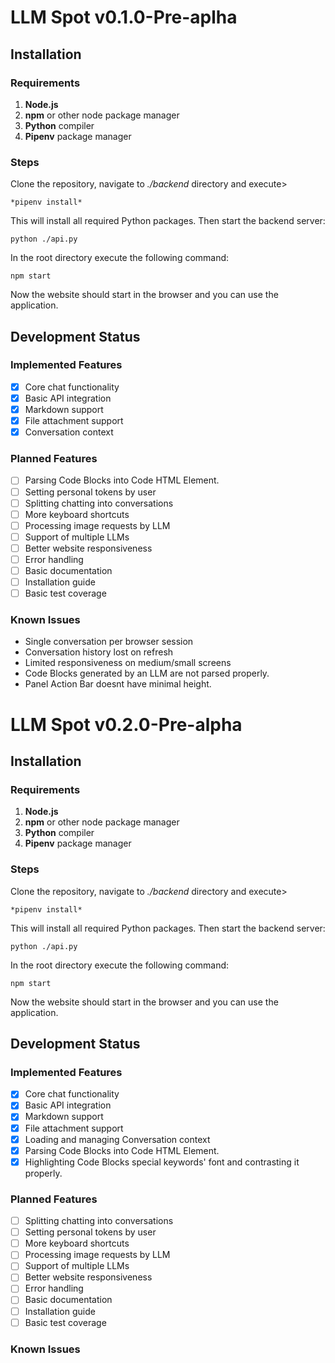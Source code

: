 


# LLM Spot v0.1.0-Pre-aplha

## Installation

### Requirements

1. **Node.js**
2. **npm** or other node package manager
3. **Python** compiler
4. **Pipenv** package manager

### Steps

Clone the repository, navigate to *./backend* directory and execute>

	*pipenv install*

This will install all required Python packages. Then start the backend server:

	python ./api.py

In the root directory execute the following command:

	npm start

Now the website should start in the browser and you can use the application.

## Development Status

### Implemented Features
- [x] Core chat functionality
- [x] Basic API integration
- [x] Markdown support
- [x] File attachment support
- [x] Conversation context

### Planned Features
- [ ] Parsing Code Blocks into Code HTML Element.
- [ ] Setting personal tokens by user
- [ ] Splitting chatting into conversations
- [ ] More keyboard shortcuts
- [ ] Processing image requests by LLM
- [ ] Support of multiple LLMs
- [ ] Better website responsiveness
- [ ] Error handling
- [ ] Basic documentation
- [ ] Installation guide
- [ ] Basic test coverage

### Known Issues
- Single conversation per browser session
- Conversation history lost on refresh
- Limited responsiveness on medium/small screens
- Code Blocks generated by an LLM are not parsed properly.
- Panel Action Bar doesnt have minimal height.

# LLM Spot v0.2.0-Pre-alpha

## Installation

### Requirements

1. **Node.js**
2. **npm** or other node package manager
3. **Python** compiler
4. **Pipenv** package manager

### Steps

Clone the repository, navigate to *./backend* directory and execute>

	*pipenv install*

This will install all required Python packages. Then start the backend server:

	python ./api.py

In the root directory execute the following command:

	npm start

Now the website should start in the browser and you can use the application.

## Development Status

### Implemented Features
- [x] Core chat functionality
- [x] Basic API integration
- [x] Markdown support
- [x] File attachment support
- [x] Loading and managing Conversation context
- [x] Parsing Code Blocks into Code HTML Element.
- [x] Highlighting Code Blocks special keywords' font and contrasting it properly.

### Planned Features

- [ ] Splitting chatting into conversations
- [ ] Setting personal tokens by user	
- [ ] More keyboard shortcuts
- [ ] Processing image requests by LLM
- [ ] Support of multiple LLMs
- [ ] Better website responsiveness
- [ ] Error handling
- [ ] Basic documentation
- [ ] Installation guide
- [ ] Basic test coverage

### Known Issues
